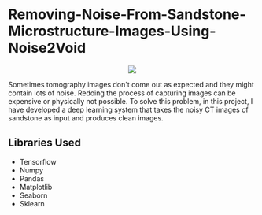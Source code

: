 # Removing-Noise-From-Sandstone-Microstructure-Images-Using-Noise2Void
<p align="center">
<img src="https://static.vecteezy.com/system/resources/previews/013/285/028/large_2x/fossilized-fossils-in-sandstone-under-the-microscope-100x-photo.jpg">
</p>
<p>Sometimes tomography images don't come out as expected and they might contain lots of noise. Redoing the process of capturing images can be expensive or physically not possible. To solve this problem, in this project, I have developed a deep learning system that takes the noisy CT images of sandstone as input and produces clean images. </p>
<h2>Libraries Used</h2>
<ul>
  <li>Tensorflow</li>
  <li>Numpy</li>
  <li>Pandas </li>
  <li>Matplotlib</li>
  <li>Seaborn</li>
  <li>Sklearn</li>
</ul>
